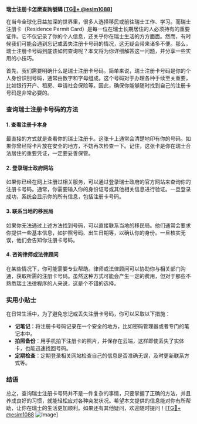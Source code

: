 **瑞士注册卡怎麽查詢號碼 [[TG💪+ @esim1088](https://t.me/s/esim1088)]**

在当今全球化日益加深的世界里，很多人选择移民或前往瑞士工作、学习。而瑞士注册卡（Residence Permit Card）是每一位在瑞士长期居住的人必须持有的重要证件。它不仅记录了你的个人信息，还关乎你在瑞士生活的方方面面。然而，有时候我们可能会遇到忘记或丢失注册卡号码的情况，这无疑会带来诸多不便。那么，瑞士注册卡号码到底该如何查询呢？本文将为你详细解答这一问题，并分享一些实用的小技巧。

首先，我们需要明确什么是瑞士注册卡号码。简单来说，瑞士注册卡号码是你的个人身份识别号码，通常由数字和字母组成。这个号码对于办理各种手续至关重要，比如银行开户、租房、申请社会保险等。因此，确保你能够随时找到自己的注册卡号码是非常必要的。

### 查询瑞士注册卡号码的方法

#### 1. 查看注册卡本身

最直接的方式就是查看你的瑞士注册卡。这张卡上通常会清楚地印有你的号码。如果你曾经将卡片放在安全的地方，不妨再次检查一下。记住，这张卡是你在瑞士合法居住的重要凭证，一定要妥善保管。

#### 2. 登录瑞士政府网站

如果你已经在网上注册过相关服务，可以通过登录瑞士政府的官方网站来查询你的注册卡号码。通常，你需要输入你的身份证号或其他相关信息进行验证。一旦登录成功，系统会显示你的所有信息，包括注册卡号码。

#### 3. 联系当地的移民局

如果你无法通过上述方法找到号码，可以直接联系当地的移民局。他们通常会要求你提供一些基本信息，如护照号码、出生日期等，以确认你的身份。一旦核实无误，他们会告知你注册卡号码。

#### 4. 咨询律师或法律顾问

在某些情况下，你可能需要专业帮助。律师或法律顾问可以协助你与相关部门沟通，获取所需的注册卡号码。虽然这种方式可能会产生一定的费用，但对于那些不熟悉瑞士法律程序的人来说，这是个不错的选择。

### 实用小贴士

在日常生活中，为了避免忘记或丢失注册卡号码，你可以采取以下措施：

- **记笔记**：将注册卡号码记录在一个安全的地方，比如密码管理器或者专门的笔记本中。
- **拍照备份**：用手机拍下注册卡的照片，并保存在云端，这样即使丢失了实体卡，也能迅速找回号码。
- **定期检查**：定期登录相关网站检查自己的信息是否准确无误，及时更新联系方式等。

### 结语

总之，查询瑞士注册卡号码并不是一件复杂的事情，只要掌握了正确的方法，并且养成良好的习惯，就能轻松应对各种突发状况。希望本文提供的信息能对你有所帮助，让你在瑞士的生活更加顺利。如果还有其他疑问，欢迎随时提问！[[TG💪+ @esim1088](https://t.me/s/esim1088) ![Image](https://i.postimg.cc/4NQfJmqS/Snipaste-2025-05-13-00-14-12.png)]